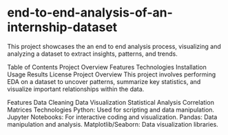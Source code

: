# end-to-end-analysis-of-an-internship-dataset
This project showcases the an end to end analysis process, visualizing and analyzing a dataset to extract insights, patterns, and trends.

Table of Contents
Project Overview
Features
Technologies
Installation
Usage
Results
License
Project Overview
This project involves performing EDA on a dataset to uncover patterns, summarize key statistics, and visualize important relationships within the data.

Features
Data Cleaning
Data Visualization
Statistical Analysis
Correlation Matrices
Technologies
Python: Used for scripting and data manipulation.
Jupyter Notebooks: For interactive coding and visualization.
Pandas: Data manipulation and analysis.
Matplotlib/Seaborn: Data visualization libraries.
